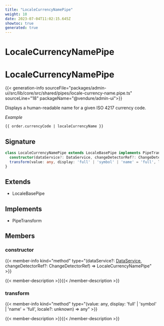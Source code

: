 ```yaml
---
title: "LocaleCurrencyNamePipe"
weight: 10
date: 2023-07-04T11:02:15.645Z
showtoc: true
generated: true
---
```

<!-- This file was generated from the Vendure source. Do not modify. Instead, re-run the "docs:build" script -->

# LocaleCurrencyNamePipe
<div class="symbol">


# LocaleCurrencyNamePipe

{{< generation-info sourceFile="packages/admin-ui/src/lib/core/src/shared/pipes/locale-currency-name.pipe.ts" sourceLine="18" packageName="@vendure/admin-ui">}}

Displays a human-readable name for a given ISO 4217 currency code.

*Example*

```HTML
{{ order.currencyCode | localeCurrencyName }}
```

## Signature

```TypeScript
class LocaleCurrencyNamePipe extends LocaleBasePipe implements PipeTransform {
  constructor(dataService?: DataService, changeDetectorRef?: ChangeDetectorRef)
  transform(value: any, display: 'full' | 'symbol' | 'name' = 'full', locale?: unknown) => any;
}
```
## Extends

 * LocaleBasePipe


## Implements

 * PipeTransform


## Members

### constructor

{{< member-info kind="method" type="(dataService?: <a href='/admin-ui-api/providers/data-service#dataservice'>DataService</a>, changeDetectorRef?: ChangeDetectorRef) => LocaleCurrencyNamePipe"  >}}

{{< member-description >}}{{< /member-description >}}

### transform

{{< member-info kind="method" type="(value: any, display: 'full' | 'symbol' | 'name' = 'full', locale?: unknown) => any"  >}}

{{< member-description >}}{{< /member-description >}}


</div>
